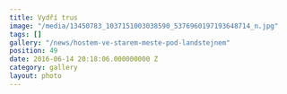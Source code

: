 ```yaml
---
title: Vydří trus
image: "/media/13450783_1037151003038590_5376960197193648714_n.jpg"
tags: []
gallery: "/news/hostem-ve-starem-meste-pod-landstejnem"
position: 49
date: 2016-06-14 20:18:06.000000000 Z
category: gallery
layout: photo
---
```

